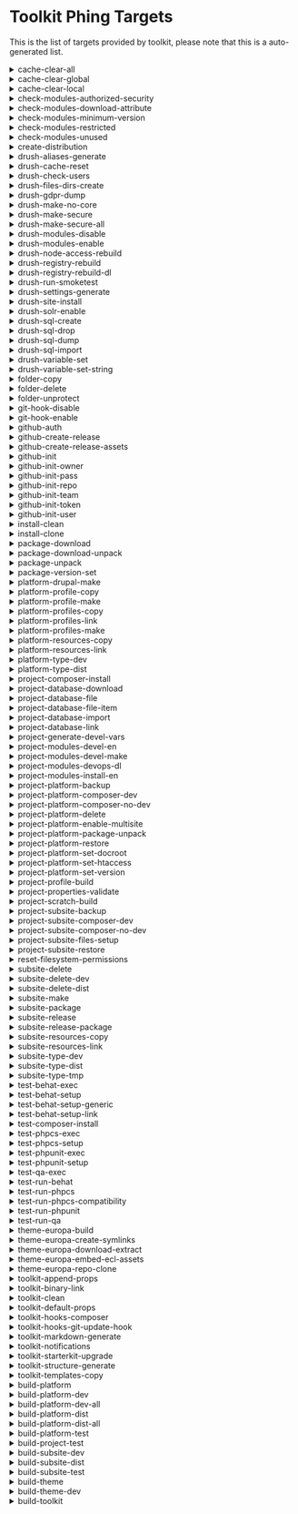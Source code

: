 # Toolkit Phing Targets
This is the list of targets provided by toolkit, please note that this is a auto-generated list.

<details><p><summary>cache-clear-all</summary></p>
Delete all files stored in cache.

##### Example:
`toolkit\phing cache-clear-all'
'
</details>
<details><p><summary>cache-clear-global</summary></p>
Delete all files stored in global cache.

##### Example:
`toolkit\phing cache-clear-global'
'
</details>
<details><p><summary>cache-clear-local</summary></p>
Delete all files stored in local cache.

##### Example:
`toolkit\phing cache-clear-local'
'
</details>
<details><p><summary>check-modules-authorized-security</summary></p>
Checks for non-authorised contributed modules or/and with security updates.

##### Example:
`toolkit\phing check-modules-authorized-security'
'
</details>
<details><p><summary>check-modules-download-attribute</summary></p>
Checks for incorrect usage of download attributes..

##### Example:
`toolkit\phing check-modules-download-attribute'
'
</details>
<details><p><summary>check-modules-minimum-version</summary></p>
Checks for contributed modules using a lower version then the recommended one.

##### Example:
`toolkit\phing check-modules-minimum-version'
'
</details>
<details><p><summary>check-modules-restricted</summary></p>
Checks for modules overridden not allowed to.

##### Example:
`toolkit\phing check-modules-restricted'
'
</details>
<details><p><summary>check-modules-unused</summary></p>
Checks for modules overridden not allowed to.

##### Example:
`toolkit\phing check-modules-unused'
'
</details>
<details><p><summary>create-distribution</summary></p>
Create a package to be released in a docker image.

##### Example:
`toolkit\phing create-distribution'
'
</details>
<details><p><summary>drush-aliases-generate</summary></p>
Generate drush aliases for each subsite folder.

##### Example:
`toolkit\phing drush-aliases-generate'
'
</details>
<details><p><summary>drush-cache-reset</summary></p>
Disable and clean cache.

##### Example:
`toolkit\phing drush-cache-reset'
'
</details>
<details><p><summary>drush-check-users</summary></p>
Recover user table for ASDA dumps.

##### Example:
`toolkit\phing drush-check-users'
'
</details>
<details><p><summary>drush-files-dirs-create</summary></p>
Create site files directories.

##### Example:
`toolkit\phing drush-files-dirs-create'
'
</details>
<details><p><summary>drush-gdpr-dump</summary></p>
Make a sanitized dump of database.

##### Example:
`toolkit\phing drush-gdpr-dump'
'
</details>
<details><p><summary>drush-make-no-core</summary></p>
Make a file without core.

##### Example:
`toolkit\phing drush-make-no-core'
'
</details>
<details><p><summary>drush-make-secure</summary></p>
Check make file for insecure modules.

##### Example:
`toolkit\phing drush-make-secure'
'
</details>
<details><p><summary>drush-make-secure-all</summary></p>
Check all make files for insecure modules.

##### Example:
`toolkit\phing drush-make-secure-all'
'
</details>
<details><p><summary>drush-modules-disable</summary></p>
Disable a set of modules.

##### Example:
`toolkit\phing drush-modules-disable'
'
</details>
<details><p><summary>drush-modules-enable</summary></p>
Enable a set of modules.

##### Example:
`toolkit\phing drush-modules-enable'
'
</details>
<details><p><summary>drush-node-access-rebuild</summary></p>
Rebuild the node access.

##### Example:
`toolkit\phing drush-node-access-rebuild'
'
</details>
<details><p><summary>drush-registry-rebuild</summary></p>
Perform a registry rebuild.

##### Example:
`toolkit\phing drush-registry-rebuild'
'
</details>
<details><p><summary>drush-registry-rebuild-dl</summary></p>
Download drush registry-rebuild.

##### Example:
`toolkit\phing drush-registry-rebuild-dl'
'
</details>
<details><p><summary>drush-run-smoketest</summary></p>
Visit pages and check for watchog messages.

##### Example:
`toolkit\phing drush-run-smoketest'
'
</details>
<details><p><summary>drush-settings-generate</summary></p>
Generate the settings.php file.

##### Example:
`toolkit\phing drush-settings-generate'
'
</details>
<details><p><summary>drush-site-install</summary></p>
Install a site.

##### Example:
`toolkit\phing drush-site-install'
'
</details>
<details><p><summary>drush-solr-enable</summary></p>
Enable the solr module.

##### Example:
`toolkit\phing drush-solr-enable'
'
</details>
<details><p><summary>drush-sql-create</summary></p>
Create a database.

##### Example:
`toolkit\phing drush-sql-create'
'
</details>
<details><p><summary>drush-sql-drop</summary></p>
Drop a database.

##### Example:
`toolkit\phing drush-sql-drop'
'
</details>
<details><p><summary>drush-sql-dump</summary></p>
Make a dump of database.

##### Example:
`toolkit\phing drush-sql-dump'
'
</details>
<details><p><summary>drush-sql-import</summary></p>
Import a database.

##### Example:
`toolkit\phing drush-sql-import'
'
</details>
<details><p><summary>drush-variable-set</summary></p>
Set a variable with drush

##### Example:
`toolkit\phing drush-variable-set'
'
</details>
<details><p><summary>drush-variable-set-string</summary></p>
Use a string to set variable with drush

##### Example:
`toolkit\phing drush-variable-set-string'
'
</details>
<details><p><summary>folder-copy</summary></p>
Copy a folder to a destination.

##### Example:
`toolkit\phing folder-copy'
'
</details>
<details><p><summary>folder-delete</summary></p>
Delete a folder.

##### Example:
`toolkit\phing folder-delete'
'
</details>
<details><p><summary>folder-unprotect</summary></p>
Open up filesystem permissions on folder.

##### Example:
`toolkit\phing folder-unprotect'
'
</details>
<details><p><summary>git-hook-disable</summary></p>
Disable all provided git hooks.

##### Example:
`toolkit\phing git-hook-disable'
'
</details>
<details><p><summary>git-hook-enable</summary></p>
Enable all provided git hooks.

##### Example:
`toolkit\phing git-hook-enable'
'
</details>
<details><p><summary>github-auth</summary></p>
Authenticate on GitHub.

##### Example:
`toolkit\phing github-auth'
'
</details>
<details><p><summary>github-create-release</summary></p>
Create release on GitHub.

##### Example:
`toolkit\phing github-create-release'
'
</details>
<details><p><summary>github-create-release-assets</summary></p>
Upload release assets to github.

##### Example:
`toolkit\phing github-create-release-assets'
'
</details>
<details><p><summary>github-init</summary></p>
Initialize credentials and target.

##### Example:
`toolkit\phing github-init'
'
</details>
<details><p><summary>github-init-owner</summary></p>
Ask for repository owner if not set.

##### Example:
`toolkit\phing github-init-owner'
'
</details>
<details><p><summary>github-init-pass</summary></p>
Ask for password if not set.

##### Example:
`toolkit\phing github-init-pass'
'
</details>
<details><p><summary>github-init-repo</summary></p>
Ask for repository name if not set.

##### Example:
`toolkit\phing github-init-repo'
'
</details>
<details><p><summary>github-init-team</summary></p>
Ask for team id if not set.

##### Example:
`toolkit\phing github-init-team'
'
</details>
<details><p><summary>github-init-token</summary></p>
Ask for token if not set.

##### Example:
`toolkit\phing github-init-token'
'
</details>
<details><p><summary>github-init-user</summary></p>
Ask for username if not set.

##### Example:
`toolkit\phing github-init-user'
'
</details>
<details><p><summary>install-clean</summary></p>
Install NextEuropa site from scratch.

##### Example:
`toolkit\phing install-clean'
'
</details>
<details><p><summary>install-clone</summary></p>
Install NextEuropa site with sanitized production data.

##### Example:
`toolkit\phing install-clone'
'
</details>
<details><p><summary>package-download</summary></p>
Download package with curl.

##### Example:
`toolkit\phing package-download'
'
</details>
<details><p><summary>package-download-unpack</summary></p>
Download a package and unpack it into location.

##### Example:
`toolkit\phing package-download-unpack'
'
</details>
<details><p><summary>package-unpack</summary></p>
Unpack package with tar zxf.

##### Example:
`toolkit\phing package-unpack'
'
</details>
<details><p><summary>package-version-set</summary></p>
Set version file hash in the build folder.

##### Example:
`toolkit\phing package-version-set'
'
</details>
<details><p><summary>platform-drupal-make</summary></p>
Build the Drupal core codebase.

##### Example:
`toolkit\phing platform-drupal-make'
'
</details>
<details><p><summary>platform-profile-copy</summary></p>
Copy single profile for distribution.

##### Example:
`toolkit\phing platform-profile-copy'
'
</details>
<details><p><summary>platform-profile-make</summary></p>
Makes single profile resources with drush.

##### Example:
`toolkit\phing platform-profile-make'
'
</details>
<details><p><summary>platform-profiles-copy</summary></p>
Copy all profiles for distribution.

##### Example:
`toolkit\phing platform-profiles-copy'
'
</details>
<details><p><summary>platform-profiles-link</summary></p>
Link platform profiles to lib folder for development.

##### Example:
`toolkit\phing platform-profiles-link'
'
</details>
<details><p><summary>platform-profiles-make</summary></p>
Makes all profile resources with drush.

##### Example:
`toolkit\phing platform-profiles-make'
'
</details>
<details><p><summary>platform-resources-copy</summary></p>
Copy platform resources for distribution.

##### Example:
`toolkit\phing platform-resources-copy'
'
</details>
<details><p><summary>platform-resources-link</summary></p>
Link platform resources to lib folder for development.

##### Example:
`toolkit\phing platform-resources-link'
'
</details>
<details><p><summary>platform-type-dev</summary></p>
Sets the type of build (dev or dist).

##### Example:
`toolkit\phing platform-type-dev'
'
</details>
<details><p><summary>platform-type-dist</summary></p>
Sets the type of build (dev or dist).

##### Example:
`toolkit\phing platform-type-dist'
'
</details>
<details><p><summary>project-composer-install</summary></p>
Runs composer install.

##### Example:
`toolkit\phing project-composer-install'
'
</details>
<details><p><summary>project-database-download</summary></p>
Download sanitized production database from archive.

##### Example:
`toolkit\phing project-database-download'
'
</details>
<details><p><summary>project-database-file</summary></p>
Check if database file is available.

##### Example:
`toolkit\phing project-database-file'
'
</details>
<details><p><summary>project-database-file-item</summary></p>
Check if database file is available and download it.

##### Example:
`toolkit\phing project-database-file-item'
'
</details>
<details><p><summary>project-database-import</summary></p>
Import database for project with drush.

##### Example:
`toolkit\phing project-database-import'
'
</details>
<details><p><summary>project-database-link</summary></p>
Symlink database to dump.sql.gz in project basedir.

##### Example:
`toolkit\phing project-database-link'
'
</details>
<details><p><summary>project-generate-devel-vars</summary></p>
Update database with devel variables.

##### Example:
`toolkit\phing project-generate-devel-vars'
'
</details>
<details><p><summary>project-modules-devel-en</summary></p>
Enable development modules with drush.

##### Example:
`toolkit\phing project-modules-devel-en'
'
</details>
<details><p><summary>project-modules-devel-make</summary></p>
Makes the development resources with drush.

##### Example:
`toolkit\phing project-modules-devel-make'
'
</details>
<details><p><summary>project-modules-devops-dl</summary></p>
Download and unpack fpfis resource package.

##### Example:
`toolkit\phing project-modules-devops-dl'
'
</details>
<details><p><summary>project-modules-install-en</summary></p>
Install list of modules to enable by default.

##### Example:
`toolkit\phing project-modules-install-en'
'
</details>
<details><p><summary>project-platform-backup</summary></p>
Backup site defined files from properties.

##### Example:
`toolkit\phing project-platform-backup'
'
</details>
<details><p><summary>project-platform-composer-dev</summary></p>
Run composer install with dev on platform.

##### Example:
`toolkit\phing project-platform-composer-dev'
'
</details>
<details><p><summary>project-platform-composer-no-dev</summary></p>
Run composer install without dev on platform.

##### Example:
`toolkit\phing project-platform-composer-no-dev'
'
</details>
<details><p><summary>project-platform-delete</summary></p>
Remove previous platform build..

##### Example:
`toolkit\phing project-platform-delete'
'
</details>
<details><p><summary>project-platform-enable-multisite</summary></p>
Enable multisite mode.

##### Example:
`toolkit\phing project-platform-enable-multisite'
'
</details>
<details><p><summary>project-platform-package-unpack</summary></p>
Download and unpack platform deploy package.

##### Example:
`toolkit\phing project-platform-package-unpack'
'
</details>
<details><p><summary>project-platform-restore</summary></p>
Restore site defined files from properties.

##### Example:
`toolkit\phing project-platform-restore'
'
</details>
<details><p><summary>project-platform-set-docroot</summary></p>
Link the platform root to your docroot.

##### Example:
`toolkit\phing project-platform-set-docroot'
'
</details>
<details><p><summary>project-platform-set-htaccess</summary></p>
Append htaccess config to root .htaccess.

##### Example:
`toolkit\phing project-platform-set-htaccess'
'
</details>
<details><p><summary>project-platform-set-version</summary></p>
Save the platform version used for builds.

##### Example:
`toolkit\phing project-platform-set-version'
'
</details>
<details><p><summary>project-profile-build</summary></p>
Build Drupal profile.

##### Example:
`toolkit\phing project-profile-build'
'
</details>
<details><p><summary>project-properties-validate</summary></p>
Validate the build properties file.

##### Example:
`toolkit\phing project-properties-validate'
'
</details>
<details><p><summary>project-scratch-build</summary></p>
Delete previous build to start over clean.

##### Example:
`toolkit\phing project-scratch-build'
'
</details>
<details><p><summary>project-subsite-backup</summary></p>
Backup site defined files from properties.

##### Example:
`toolkit\phing project-subsite-backup'
'
</details>
<details><p><summary>project-subsite-composer-dev</summary></p>
Run composer install with dev on subsite.

##### Example:
`toolkit\phing project-subsite-composer-dev'
'
</details>
<details><p><summary>project-subsite-composer-no-dev</summary></p>
Run composer install without dev on subsite.

##### Example:
`toolkit\phing project-subsite-composer-no-dev'
'
</details>
<details><p><summary>project-subsite-files-setup</summary></p>
Create files directories for subsite.

##### Example:
`toolkit\phing project-subsite-files-setup'
'
</details>
<details><p><summary>project-subsite-restore</summary></p>
Restore site defined files from properties.

##### Example:
`toolkit\phing project-subsite-restore'
'
</details>
<details><p><summary>reset-filesystem-permissions</summary></p>
Reset filesystem permissions for local/ephemeral use.

##### Example:
`toolkit\phing reset-filesystem-permissions'
'
</details>
<details><p><summary>subsite-delete</summary></p>
Delete build directory.

##### Example:
`toolkit\phing subsite-delete'
'
</details>
<details><p><summary>subsite-delete-dev</summary></p>
Delete subsite dev build.

##### Example:
`toolkit\phing subsite-delete-dev'
'
</details>
<details><p><summary>subsite-delete-dist</summary></p>
Delete subsite dist build.

##### Example:
`toolkit\phing subsite-delete-dist'
'
</details>
<details><p><summary>subsite-make</summary></p>
Makes the subsite resources with drush.

##### Example:
`toolkit\phing subsite-make'
'
</details>
<details><p><summary>subsite-package</summary></p>
Build a subsite package in the releases folder.

##### Example:
`toolkit\phing subsite-package'
'
</details>
<details><p><summary>subsite-release</summary></p>
Uploads the distribution package as release to github.

##### Example:
`toolkit\phing subsite-release'
'
</details>
<details><p><summary>subsite-release-package</summary></p>
Build a subsite release package for deployment.

##### Example:
`toolkit\phing subsite-release-package'
'
</details>
<details><p><summary>subsite-resources-copy</summary></p>
Copy subsite resources for distribution.

##### Example:
`toolkit\phing subsite-resources-copy'
'
</details>
<details><p><summary>subsite-resources-link</summary></p>
Link subsite resources to lib folder for development.

##### Example:
`toolkit\phing subsite-resources-link'
'
</details>
<details><p><summary>subsite-type-dev</summary></p>
Sets the type of build (dev or dist).

##### Example:
`toolkit\phing subsite-type-dev'
'
</details>
<details><p><summary>subsite-type-dist</summary></p>
Sets the type of build (dev or dist).

##### Example:
`toolkit\phing subsite-type-dist'
'
</details>
<details><p><summary>subsite-type-tmp</summary></p>
Sets the type of build to tmp.

##### Example:
`toolkit\phing subsite-type-tmp'
'
</details>
<details><p><summary>test-behat-exec</summary></p>


##### Example:
`toolkit\phing test-behat-exec'
'
</details>
<details><p><summary>test-behat-setup</summary></p>


##### Example:
`toolkit\phing test-behat-setup'
'
</details>
<details><p><summary>test-behat-setup-generic</summary></p>


##### Example:
`toolkit\phing test-behat-setup-generic'
'
</details>
<details><p><summary>test-behat-setup-link</summary></p>


##### Example:
`toolkit\phing test-behat-setup-link'
'
</details>
<details><p><summary>test-composer-install</summary></p>


##### Example:
`toolkit\phing test-composer-install'
'
</details>
<details><p><summary>test-phpcs-exec</summary></p>


##### Example:
`toolkit\phing test-phpcs-exec'
'
</details>
<details><p><summary>test-phpcs-setup</summary></p>


##### Example:
`toolkit\phing test-phpcs-setup'
'
</details>
<details><p><summary>test-phpunit-exec</summary></p>


##### Example:
`toolkit\phing test-phpunit-exec'
'
</details>
<details><p><summary>test-phpunit-setup</summary></p>


##### Example:
`toolkit\phing test-phpunit-setup'
'
</details>
<details><p><summary>test-qa-exec</summary></p>


##### Example:
`toolkit\phing test-qa-exec'
'
</details>
<details><p><summary>test-run-behat</summary></p>
Refresh configuration and run behat scenarios.

##### Example:
`toolkit\phing test-run-behat'
'
</details>
<details><p><summary>test-run-phpcs</summary></p>
Refresh configuration and run phpcs review.

##### Example:
`toolkit\phing test-run-phpcs'
'
</details>
<details><p><summary>test-run-phpcs-compatibility</summary></p>
Refresh configuration and run phpcs compatibility review.

##### Example:
`toolkit\phing test-run-phpcs-compatibility'
'
</details>
<details><p><summary>test-run-phpunit</summary></p>
Refresh configuration and run phpunit tests.

##### Example:
`toolkit\phing test-run-phpunit'
'
</details>
<details><p><summary>test-run-qa</summary></p>
Refresh configuration and run qa review.

##### Example:
`toolkit\phing test-run-qa'
'
</details>
<details><p><summary>theme-europa-build</summary></p>
Build the EC europa theme with NPM.

##### Example:
`toolkit\phing theme-europa-build'
'
</details>
<details><p><summary>theme-europa-create-symlinks</summary></p>
Create symlinks to themes in lib for development.

##### Example:
`toolkit\phing theme-europa-create-symlinks'
'
</details>
<details><p><summary>theme-europa-download-extract</summary></p>
Download and unpack the EC Europa theme.

##### Example:
`toolkit\phing theme-europa-download-extract'
'
</details>
<details><p><summary>theme-europa-embed-ecl-assets</summary></p>
Download and unpack the ECL assets for EC Europa theme.

##### Example:
`toolkit\phing theme-europa-embed-ecl-assets'
'
</details>
<details><p><summary>theme-europa-repo-clone</summary></p>
Clone the Atomium and EC Europa repositories.

##### Example:
`toolkit\phing theme-europa-repo-clone'
'
</details>
<details><p><summary>toolkit-append-props</summary></p>
Append the contents of a properties file to build.default.props.

##### Example:
`toolkit\phing toolkit-append-props'
'
</details>
<details><p><summary>toolkit-binary-link</summary></p>
Provide project with toolkit binary at root level.

##### Example:
`toolkit\phing toolkit-binary-link'
'
</details>
<details><p><summary>toolkit-clean</summary></p>
Remove example code from /lib folder.

##### Example:
`toolkit\phing toolkit-clean'
'
</details>
<details><p><summary>toolkit-default-props</summary></p>
Provide project with an overview of all default build properties.

##### Example:
`toolkit\phing toolkit-default-props'
'
</details>
<details><p><summary>toolkit-hooks-composer</summary></p>
Echo the composer hook phing targets for use in bash script.

##### Example:
`toolkit\phing toolkit-hooks-composer'
'
</details>
<details><p><summary>toolkit-hooks-git-update-hook</summary></p>
Update a single git hook.

##### Example:
`toolkit\phing toolkit-hooks-git-update-hook'
'
</details>
<details><p><summary>toolkit-markdown-generate</summary></p>
Generate documentation md files for toolkit.

##### Example:
`toolkit\phing toolkit-markdown-generate'
'
</details>
<details><p><summary>toolkit-notifications</summary></p>
Display toolkit notification messages

##### Example:
`toolkit\phing toolkit-notifications'
'
</details>
<details><p><summary>toolkit-starterkit-upgrade</summary></p>
Perform upgrade tasks for upgrading from 2.x to 3.x.

##### Example:
`toolkit\phing toolkit-starterkit-upgrade'
'
</details>
<details><p><summary>toolkit-structure-generate</summary></p>
Create the lib directory structure.

##### Example:
`toolkit\phing toolkit-structure-generate'
'
</details>
<details><p><summary>toolkit-templates-copy</summary></p>
Copies template files to your project for toolkit integration.

##### Example:
`toolkit\phing toolkit-templates-copy'
'
</details>
<details><p><summary>build-platform</summary></p>
Build NextEuropa Platform code without version control.

##### Example:
`toolkit\phing build-platform'
'
</details>
<details><p><summary>build-platform-dev</summary></p>
Build a local development version with a single platform profile.

##### Example:
`toolkit\phing build-platform-dev'
'
##### Dependencies: 
* platform-drupal-make
* platform-profiles-link
* platform-profiles-make
* platform-resources-link
* platform-type-dev
* project-modules-devel-make
* project-platform-composer-no-dev
* project-platform-set-htaccess
* project-subsite-files-setup

</details>
<details><p><summary>build-platform-dev-all</summary></p>
Build a local development version with all platform profiles.

##### Example:
`toolkit\phing build-platform-dev-all'
'
##### Dependencies: 
* platform-drupal-make
* platform-profiles-copy
* platform-profiles-make
* platform-resources-copy
* platform-type-dev
* project-platform-composer-no-dev

</details>
<details><p><summary>build-platform-dist</summary></p>
Build a single platform profile intended as a release package.

##### Example:
`toolkit\phing build-platform-dist'
'
##### Dependencies: 
* platform-drupal-make
* platform-profile-copy
* platform-profile-make
* platform-resources-copy
* platform-type-dist
* project-platform-composer-no-dev

</details>
<details><p><summary>build-platform-dist-all</summary></p>
Build all platform profiles intended as a release package.

##### Example:
`toolkit\phing build-platform-dist-all'
'
##### Dependencies: 
* platform-drupal-make
* platform-profiles-copy
* platform-profiles-make
* platform-resources-copy
* platform-type-dist
* project-platform-composer-no-dev

</details>
<details><p><summary>build-platform-test</summary></p>
Build a platform test package to test this release.

##### Example:
`toolkit\phing build-platform-test'
'
</details>
<details><p><summary>build-project-test</summary></p>


##### Example:
`toolkit\phing build-project-test'
'
</details>
<details><p><summary>build-subsite-dev</summary></p>
Build a local development version of the site.

##### Example:
`toolkit\phing build-subsite-dev'
'
##### Dependencies: 
* drush-aliases-generate
* project-modules-devel-make
* project-subsite-backup
* project-subsite-composer-dev
* project-subsite-files-setup
* project-subsite-restore
* subsite-delete-dev
* subsite-make
* subsite-resources-link
* subsite-type-dev

</details>
<details><p><summary>build-subsite-dist</summary></p>
Build a site intended as a release package.

##### Example:
`toolkit\phing build-subsite-dist'
'
##### Dependencies: 
* package-version-set
* project-subsite-composer-no-dev
* subsite-delete
* subsite-delete-dist
* subsite-make
* subsite-resources-copy
* subsite-resources-link
* subsite-type-dist
* subsite-type-tmp

</details>
<details><p><summary>build-subsite-test</summary></p>
Build a subsite test package to test this release.

##### Example:
`toolkit\phing build-subsite-test'
'
</details>
<details><p><summary>build-theme</summary></p>
Build EC Europa theme without version control.

##### Example:
`toolkit\phing build-theme'
'
##### Dependencies: 
* theme-europa-create-symlinks
* theme-europa-download-extract

</details>
<details><p><summary>build-theme-dev</summary></p>
Build EC Europa theme with version control.

##### Example:
`toolkit\phing build-theme-dev'
'
##### Dependencies: 
* theme-europa-build
* theme-europa-repo-clone

</details>
<details><p><summary>build-toolkit</summary></p>
Initializes toolkit and project directories.

##### Example:
`toolkit\phing build-toolkit'
'
##### Dependencies: 
* toolkit-binary-link
* toolkit-structure-generate

</details>
